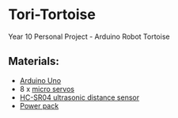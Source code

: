 # Tori-Tortoise
Year 10 Personal Project - Arduino Robot Tortoise

## Materials:
- [Arduino Uno](https://store-usa.arduino.cc/collections/boards/products/arduino-uno-rev3)
- 8 x [micro servos](https://www.jaycar.com.au/arduino-compatible-9g-micro-servo-motor/p/YM2758)
- [HC-SR04 ultrasonic distance sensor](https://core-electronics.com.au/hc-sr04-ultrasonic-module-distance-measuring-sensor.html)
- [Power pack](https://www.miniso-au.com/en-au/product/240555/5000mah-power-bank-with-2-usb-ports-model-mc-029-black)
